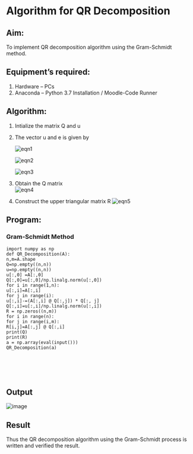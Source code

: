 # Algorithm for QR Decomposition
## Aim:
To implement QR decomposition algorithm using the Gram-Schmidt method.
## Equipment’s required:
1.	Hardware – PCs
2.	Anaconda – Python 3.7 Installation / Moodle-Code Runner
## Algorithm:
1.	Intialize the matrix Q and u
2.	The vector u and e is given by

    ![eqn1](./ex4.jpg)

    ![eqn2](./ex6.jpg)

    ![eqn3](./ex3.jpg)

3.	Obtain the Q matrix   
    ![eqn4](./ex1.jpg)
4.	Construct the upper triangular matrix R
    ![eqn5](./ex2.jpg)



## Program:
### Gram-Schmidt Method
```
import numpy as np
def QR_Decomposition(A):
n,m=A.shape
Q=np.empty((n,n))
u=np.empty((n,n))
u[:,0] =A[:,0]
Q[:,0]=u[:,0]/np.linalg.norm(u[:,0])
for i in range(1,n):
u[:,i]=A[:,i]
for j in range(i):
u[:,i]-=(A[:,i] @ Q[:,j]) * Q[:, j]
Q[:,i]=u[:,i]/np.linalg.norm(u[:,i])
R = np.zeros((n,m))
for i in range(n):
for j in range(i,m):
R[i,j]=A[:,j] @ Q[:,i]
print(Q)
print(R)
a = np.array(eval(input()))
QR_Decomposition(a)






```

## Output
![image](https://github.com/Thamizhjo/QRdecomposition/assets/123891476/5159ab4e-d572-4690-8239-df85d927926a)




## Result
Thus the QR decomposition algorithm using the Gram-Schmidt process is written and verified the result.

